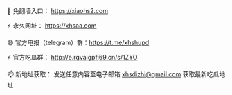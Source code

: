 👋 免翻墙入口： https://xiaohs2.com

⚡ 永久网址： https://xhsaa.com


😄 官方电报（telegram）群：https://t.me/xhshupd

⚡ 官方吃瓜群： http://e.rqvaigpfj69.cn/s/1ZYO

📫 新地址获取： 发送任意内容至电子邮箱 xhsdizhi@gmail.com 获取最新吃瓜地址
